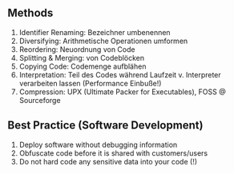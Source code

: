 ## Methods 

1. Identifier Renaming: Bezeichner umbenennen
2. Diversifying: Arithmetische Operationen umformen
3. Reordering: Neuordnung von Code
4. Splitting & Merging: von Codeblöcken 
5. Copying Code: Codemenge aufblähen
6. Interpretation: Teil des Codes während Laufzeit v. Interpreter verarbeiten lassen (Performance Einbuße!)
7. Compression: UPX (Ultimate Packer for Executables), FOSS @ Sourceforge

## Best Practice (Software Development)

1. Deploy software without debugging information
2. Obfuscate code before it is shared with customers/users 
3. Do not hard code any sensitive data into your code (!) 
